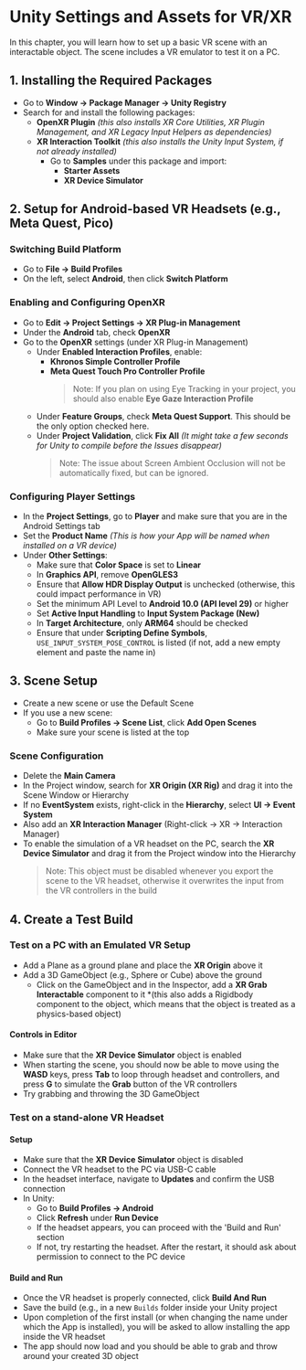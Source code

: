 # Unity Settings and Assets for VR/XR

In this chapter, you will learn how to set up a basic VR scene with an interactable object. The scene includes a VR emulator to test it on a PC.

## 1. Installing the Required Packages
- Go to **Window → Package Manager → Unity Registry**
- Search for and install the following packages:
  - **OpenXR Plugin** *(this also installs XR Core Utilities, XR Plugin Management, and XR Legacy Input Helpers as dependencies)*
  - **XR Interaction Toolkit** *(this also installs the Unity Input System, if not already installed)*
    - Go to **Samples** under this package and import:
      - **Starter Assets**
      - **XR Device Simulator**


## 2. Setup for Android-based VR Headsets (e.g., Meta Quest, Pico)

### Switching Build Platform
- Go to **File → Build Profiles**
- On the left, select **Android**, then click **Switch Platform**

### Enabling and Configuring OpenXR
- Go to **Edit → Project Settings → XR Plug-in Management**
- Under the **Android** tab, check **OpenXR**
- Go to the **OpenXR** settings (under XR Plug-in Management)
  - Under **Enabled Interaction Profiles**, enable:
    - **Khronos Simple Controller Profile**
    - **Meta Quest Touch Pro Controller Profile**
      > Note: If you plan on using Eye Tracking in your project, you should also enable **Eye Gaze Interaction Profile**
  - Under **Feature Groups**, check **Meta Quest Support**. This should be the only option checked here.
  - Under **Project Validation**, click **Fix All** *(It might take a few seconds for Unity to compile before the Issues disappear)* 
    > Note: The issue about Screen Ambient Occlusion will not be automatically fixed, but can be ignored.

### Configuring Player Settings
- In the **Project Settings**, go to **Player** and make sure that you are in the Android Settings tab
- Set the **Product Name** *(This is how your App will be named when installed on a VR device)*
- Under **Other Settings**:
  - Make sure that **Color Space** is set to **Linear**
  - In **Graphics API**, remove **OpenGLES3**
  - Ensure that **Allow HDR Display Output** is unchecked (otherwise, this could impact performance in VR)
  - Set the minimum API Level to **Android 10.0 (API level 29)** or higher
  - Set **Active Input Handling** to **Input System Package (New)**
  - In **Target Architecture**, only **ARM64** should be checked
  - Ensure that under **Scripting Define Symbols**, `USE_INPUT_SYSTEM_POSE_CONTROL` is listed (if not, add a new empty element and paste the name in)


## 3. Scene Setup

- Create a new scene or use the Default Scene
- If you use a new scene:
  - Go to **Build Profiles → Scene List**, click **Add Open Scenes**
  - Make sure your scene is listed at the top

### Scene Configuration
- Delete the **Main Camera**
- In the Project window, search for **XR Origin (XR Rig)** and drag it into the Scene Window or Hierarchy
- If no **EventSystem** exists, right-click in the **Hierarchy**, select **UI → Event System**
- Also add an **XR Interaction Manager** (Right-click → XR → Interaction Manager)
- To enable the simulation of a VR headset on the PC, search the **XR Device Simulator** and drag it from the Project window into the Hierarchy
  > Note: This object must be disabled whenever you export the scene to the VR headset, otherwise it overwrites the input from the VR controllers in the build


## 4. Create a Test Build

### Test on a PC with an Emulated VR Setup
- Add a Plane as a ground plane and place the **XR Origin** above it
- Add a 3D GameObject (e.g., Sphere or Cube) above the ground
  - Click on the GameObject and in the Inspector, add a **XR Grab Interactable** component to it *(this also adds a Rigidbody component to the object, which means that the object is treated as a physics-based object)

#### Controls in Editor
- Make sure that the **XR Device Simulator** object is enabled
- When starting the scene, you should now be able to move using the **WASD** keys, press **Tab** to loop through headset and controllers, and press **G** to simulate the **Grab** button of the VR controllers
- Try grabbing and throwing the 3D GameObject

### Test on a stand-alone VR Headset

#### Setup
- Make sure that the **XR Device Simulator** object is disabled
- Connect the VR headset to the PC via USB-C cable
- In the headset interface, navigate to **Updates** and confirm the USB connection
- In Unity:
  - Go to **Build Profiles → Android**
  - Click **Refresh** under **Run Device**
  - If the headset appears, you can proceed with the 'Build and Run' section
  - If not, try restarting the headset. After the restart, it should ask about permission to connect to the PC device

#### Build and Run
- Once the VR headset is properly connected, click **Build And Run**
- Save the build (e.g., in a new `Builds` folder inside your Unity project
- Upon completion of the first install (or when changing the name under which the App is installed), you will be asked to allow installing the app inside the VR headset
- The app should now load and you should be able to grab and throw around your created 3D object
